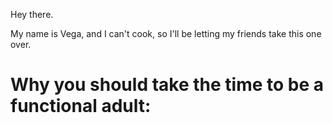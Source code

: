 Hey there.

My name is Vega, and I can't cook, so I'll be letting my friends take this one over.

# Why you should take the time to be a functional adult:

